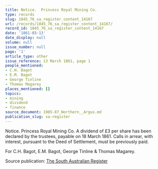 ```yaml
---
title: Notice.  Princess Royal Mining Co.
type: records
slug: 1845_76_sa_register_content_14167
url: /records/1845_76_sa_register_content_14167/
record_id: 1845_76_sa_register_content_14167
date: '1861-03-13'
date_display: null
volume: null
issue_number: null
page: '1'
article_type: other
issue_reference: 13 March 1861, page 1
people_mentioned:
- C.H. Bagot
- E.M. Bagot
- George Tinline
- Thomas Magarey
places_mentioned: []
topics:
- mining
- dividend
- finance
source_document: 1985-87_Northern__Argus.md
publication_slug: sa-register
---
```


Notice.  Princess Royal Mining Co.  A dividend of £3 per share has been declared by the trustees, payable on 18 March 1861.  Calls in arrear, with interest, pursuant to the Deed of Settlement, must be previously paid.

For C.H. Bagot, E.M. Bagot, George Tinline & Thomas Magarey.

Source publication: [The South Australian Register](/publications/sa-register/)
